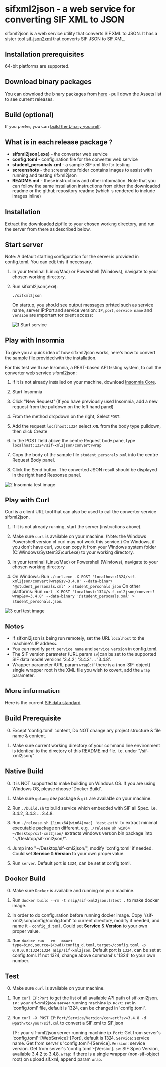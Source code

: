 # sifxml2json - a web service for converting SIF XML to JSON

sifxml2json is a web service utility that converts SIF XML to JSON. It has a sister tool [sif-json2xml](https://github.com/nsip/sif-json2xml)
that converts SIF JSON to SIF XML.

## Installation prerequisites

64-bit platforms are supported.

## Download binary packages

You can download the binary packages from [here](https://github.com/nsip/sif-xml2json/releases) - pull down the Assets list to see current releases.

## Build (optional)

If you prefer, you can [build the binary yourself](#build-prerequisite).

## What is in each release package ?

* **sifxml2json(.exe)**  - the converter web service
* **config.toml** - configuration file for the converter web service
* **student_personals.xml** - a sample SIF xml file for testing
* **screenshots** - the screenshots folder contains images to assist with running and testing sifxml2json
* **README.md** - these instructions and other information. Note that you can follow the same installation instructions from either the downloaded readme or the github repository readme (which is rendered to include images inline)

## Installation

   Extract the downloaded zipfile to your chosen working directory, and run the server from there as described below.

## Start server

Note: A default starting configuration for the server is provided in config.toml. You can edit this if necessary.

1. In your terminal (Linux/Mac) or Powershell (Windows), navigate to your chosen working directory.

2. Run sifxml2json(.exe):

   `./sifxml2json`

   On startup, you should see output messages printed such as service name, server IP:Port and service version:
   `IP`, `port`, `service name` and `version` are important for client access:

   ![1 Start service](screenshots/1_start_service.png)

## Play with Insomnia

To give you a quick idea of how sifxml2json works, here's how to convert the sample file provided with the installation.

For this test we'll use Insomnia, a REST-based API testing system, to call the converter web service sifxml2json:

1. If it is not already installed on your machine, download [Insomnia Core](https://insomnia.rest/download/core/?).

2. Start Insomnia

3. Click "New Request" (If you have previously used Insomnia, add a new request from the pulldown on the left hand panel)

4. From the method dropdown on the right, Select `POST`.

5. Add the request `localhost:1324` select `XML` from the body type pulldown, then click Create

6. In the POST field above the centre Request body pane, type `localhost:1324/sif-xml2json/convert?wrap`

7. Copy the body of the sample file `student_personals.xml` into the centre Request Body panel.

8. Click the Send button. The converted JSON result should be displayed in the right hand Response panel.

![2 Insomnia test image](screenshots/2_insomnia_test.png)

## Play with Curl

Curl is a client URL tool that can also be used to call the converter service sifxml2json.

1. If it is not already running, start the server (instructions above).

2. Make sure `curl` is available on your machine.
(Note: the Windows Powershell version of curl may not work this service.)
On Windows, if you don't have curl, you can copy it from your Windows system folder (C:\Windows\System32\curl.exe) to your working directory.

3. In your terminal (Linux/Mac) or Powershell (Windows), navigate to your chosen working directory

4. On Windows: Run `./curl.exe -X POST 'localhost:1324/sif-xml2json/convert?wrap&sv=3.4.8' --data-binary '@student_personals.xml' > student_personals.json`
   On other platforms: Run `curl -X POST 'localhost:1324/sif-xml2json/convert?wrap&sv=3.4.8' --data-binary '@student_personals.xml' > student_personals.json`.

![3 curl test image](screenshots/3_curl_test.png)

## Notes

* If sifxml2json is being run remotely, set the URL `localhost` to the machine's IP address.
* You can modify `port`, `service name` and `service version` in config.toml.
* The SIF version parameter (URL param `sv`)can be set to the supported SIF data model versions '3.4.2', '3.4.3' ... '3.4.8'.
* Wrapper parameter (URL param `wrap`): if there is a (non-SIF-object) single wrapper root in the XML file you wish to covert, add the `wrap` parameter.

## More information

Here is the current [SIF data standard](http://specification.sifassociation.org/Implementation/AU)

## Build Prerequisite

0. Except 'config.toml' content, Do NOT change any project structure & file name & content.

1. Make sure current working directory of your command line environment is identical to the directory of this README.md file.
   i.e. under "/sif-xml2json/"

## Native Build

0. It is NOT supported to make building on Windows OS. If you are using Windows OS, please choose 'Docker Build'.

1. Make sure `golang` dev package & `git` are available on your machine.

2. Run `./build.sh` to build service which embedded with SIF all Spec. i.e. 3.4.2, 3.4.3 ... 3.4.8.

3. Run `./release.sh [linux64|win64|mac] 'dest-path'` to extract minimal executable package on different.
   e.g. `./release.sh win64 ~/Desktop/sif-xml2json/` extracts windows version bin package into "~/Desktop/sif-xml2json/".

4. Jump into "~/Desktop/sif-xml2json/", modify 'config.toml' if needed.
   Could set **Service** & **Version** to your own proper value.

5. Run `server`.
   Default port is `1324`, can be set at config.toml.

## Docker Build
  
0. Make sure `Docker` is available and running on your machine.

1. Run `docker build --rm -t nsip/sif-xml2json:latest .` to make docker image.

2. In order to do configuration before running docker image.
   Copy '/sif-xml2json/config/config.toml' to current directory, modify if needed, and name it - `config_d.toml`.
   Could set **Service** & **Version** to your own proper value.

3. Run `docker run --rm --mount type=bind,source=$(pwd)/config_d.toml,target=/config.toml -p 0.0.0.0:1324:1324 nsip/sif-xml2json`.
   Default port is `1324`, can be set at config.toml. If not 1324, change above command's '1324' to your own number.

## Test

0. Make sure `curl` is available on your machine.

1. Run `curl IP:Port` to get the list of all available API path of sif-xml2json.
   `IP` : your sif-xml2json server running machine ip.
   `Port`: set in 'config.toml' file, default is 1324, can be changed in 'config.toml'.

2. Run `curl -X POST IP:Port/Service/Version/convert?sv=3.4.8 -d @path/to/your/sif.xml`
   to convert a SIF.xml to SIF.json

   `IP` : your sif-xml2json server running machine ip.
   `Port`: Get from server's 'config.toml'-[WebService]-[Port], default is 1324.
   `Service`: service name. Get from server's 'config.toml'-[Service].
   `Version`: service version. Get from server's 'config.toml'-[Version].
   `sv`: SIF Spec Version, available 3.4.2 to 3.4.8.
   `wrap`: if there is a single wrapper (non-sif-object root) on upload sif.xml, append param `wrap`.  
